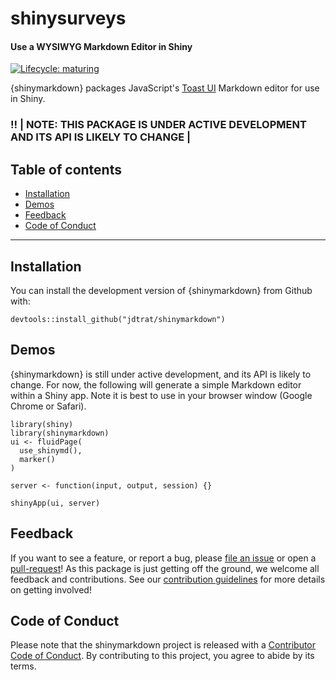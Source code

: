 # shinysurveys

#### Use a WYSIWYG Markdown Editor in Shiny

<!-- badges: start -->

[![Lifecycle: maturing](https://img.shields.io/badge/lifecycle-maturing-blue.svg)](https://www.tidyverse.org/lifecycle/#maturing)

<!-- badges: end -->

{shinymarkdown} packages JavaScript's [Toast UI](https://github.com/nhn/tui.editor) Markdown editor for use in Shiny.

### :bangbang: | NOTE: THIS PACKAGE IS UNDER ACTIVE DEVELOPMENT AND ITS API IS LIKELY TO CHANGE |

## Table of contents

-   [Installation](#installation)
-   [Demos](#demos)
-   [Feedback](#feedback)
-   [Code of Conduct](#code-of-conduct)

------------------------------------------------------------------------

## Installation

You can install the development version of {shinymarkdown} from Github with:

``` {.r}
devtools::install_github("jdtrat/shinymarkdown")
```

## Demos

{shinymarkdown} is still under active development, and its API is likely to change. For now, the following will generate a simple Markdown editor within a Shiny app. Note it is best to use in your browser window (Google Chrome or Safari).

``` {.r}
library(shiny)
library(shinymarkdown)
ui <- fluidPage(
  use_shinymd(),
  marker()
)

server <- function(input, output, session) {}

shinyApp(ui, server)
```

## Feedback

If you want to see a feature, or report a bug, please [file an issue](https://github.com/jdtrat/shinymarkdown/issues) or open a [pull-request](https://github.com/jdtrat/shinymarkdown/pulls)! As this package is just getting off the ground, we welcome all feedback and contributions. See our [contribution guidelines](.github/CONTRIBUTING.md) for more details on getting involved!

## Code of Conduct

Please note that the shinymarkdown project is released with a [Contributor Code of Conduct](https://contributor-covenant.org/version/2/0/CODE_OF_CONDUCT.html). By contributing to this project, you agree to abide by its terms.
